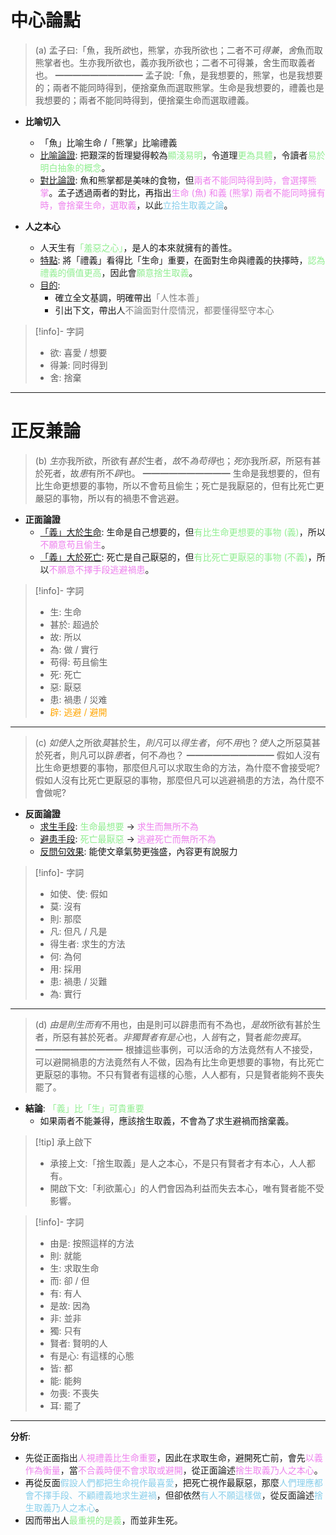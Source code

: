 # 中心論點
> (a)   孟子曰:「魚，我所*欲*也，熊掌，亦我所欲也；二者不可*得兼*，*舍*魚而取熊掌者也。生亦我所欲也，義亦我所欲也；二者不可得兼，舍生而取義者也。
> ━━━━━━━━━━
> 孟子說:「魚，是我想要的，熊掌，也是我想要的；兩者不能同時得到，便捨棄魚而選取熊掌。生命是我想要的，禮義也是我想要的；兩者不能同時得到，便捨棄生命而選取禮義。

- **比喻切入**
	- 「魚」比喻生命 /「熊掌」比喻禮義
	- <u>比喻論證</u>: 把艱深的哲理變得較為<span style="color: lightgreen">顯淺易明</span>，令道理<span style="color: lightgreen">更為具體</span>，令讀者<span style="color: lightgreen">易於明白抽象的概念</span>。
	- <u>對比論證</u>: 魚和熊掌都是美味的食物，但<span style="color: violet">兩者不能同時得到時，會選擇熊掌</span>。孟子透過兩者的對比，再指出<span style="color: violet">生命 (魚) 和義 (熊掌) 兩者不能同時擁有時，會捨棄生命，選取義</span>，以此<span style="color: skyblue">立拾生取義之論</span>。

- **人之本心**
	- 人天生有<span style="color: lightgreen">「羞惡之心」</span>，是人的本來就擁有的善性。
	- <u>特點</u>: 將「禮義」看得比「生命」重要，在面對生命與禮義的抉擇時，<span style="color: lightgreen">認為禮義的價值更高</span>，因此會<span style="color: lightgreen">願意捨生取義</span>。
	- <u>目的</u>:
		- 確立全文基調，明確帶出<span style="color: grey">「人性本善」</span>
		- 引出下文，帶出人<span style="color: grey">不論面對什麼情況，都要懂得堅守本心</span>

> [!info]- 字詞
> - 欲: 喜愛 / 想要
> - 得兼: 同时得到
> - 舍: 捨棄

---

# 正反兼論
> (b)   *生*亦我所欲，所欲有*甚於*生者，*故*不*為苟得*也；*死*亦我所*惡*，所惡有甚於死者，故*患*有所不*辟*也。
> ━━━━━━━━━━
> 生命是我想要的，但有比生命更想要的事物，所以不會苟且偷生；死亡是我厭惡的，但有比死亡更嚴惡的事物，所以有的禍患不會逃避。

- **正面論證**
	- <u>「義」大於生命</u>: 生命是自己想要的，但<span style="color: lightgreen">有比生命更想要的事物 (義)</span>，所以<span style="color: violet">不願意苟且偷生</span>。
	- <u>「義」大於死亡</u>: 死亡是自己厭惡的，但<span style="color: lightgreen">有比死亡更厭惡的事物 (不義)</span>，所以<span style="color: violet">不願意不擇手段逃避禍患</span>。

> [!info]- 字詞
> - 生: 生命
> - 甚於: 超過於
> - 故: 所以
> - 為: 做 / 實行
> - 苟得: 苟且偷生
> - 死: 死亡
> - 惡: 厭惡
> - 患: 禍患 / 災难
> - <span style="color: orange">辟: 逃避 / 避開</span>

---

> (c)   *如使*人之所欲*莫*甚於生，*則凡*可以*得生者*，*何*不*用*也？*使*人之所惡莫甚於死者，則凡可以辟*患*者，何不*為*也？
> ━━━━━━━━━━
> 假如人沒有比生命更想要的事物，那麼但凡可以求取生命的方法，為什麼不會接受呢?假如人沒有比死亡更厭惡的事物，那麼但凡可以逃避禍患的方法，為什麼不會做呢?

- **反面論證**
	- <u>求生手段</u>: <span style="color: lightgreen">生命最想要</span> → <span style="color: violet">求生而無所不為</span>
	- <u>避患手段</u>: <span style="color: lightgreen">死亡最厭惡</span> → <span style="color: violet">逃避死亡而無所不為</span>
	- <u>反問句效果</u>: 能使文章氣勢更強盛，內容更有說服力

> [!info]- 字詞
> - 如使、使: 假如
> - 莫: 沒有
> - 則: 那麼
> - 凡: 但凡 / 凡是
> - 得生者: 求生的方法
> - 何: 為何
> - 用: 採用
> - 患: 禍患 / 災難
> - 為: 實行

---

> (d)   *由是則生而有*不用也，由是則可以辟患而有不為也，*是故*所欲有甚於生者，所惡有甚於死者。*非獨賢者有是心*也，人*皆*有之，賢者*能勿喪耳*。
> ━━━━━━━━━━
> 根據這些事例，可以活命的方法竟然有人不接受，可以避開禍患的方法竟然有人不做，因為有比生命更想要的事物，有比死亡更厭惡的事物。不只有賢者有這樣的心態，人人都有，只是賢者能夠不喪失罷了。

- **結論**: <span style="color: lightgreen">「義」比「生」可貴重要</span>
	- 如果兩者不能兼得，應該捨生取義，不會為了求生避禍而捨棄義。

> [!tip] 承上啟下
> - 承接上文:「捨生取義」是人之本心，不是只有賢者才有本心，人人都有。
> - 開啟下文:「利欲薰心​​」的人們會因為利益而失去本心，唯有賢者能不受影響。

> [!info]- 字詞
> - 由是: 按照這样的方法
> - 則: 就能
> - 生: 求取生命
> - 而: 卻 / 但
> - 有: 有人
> - 是故: 因為
> - 非: 並非
> - 獨: 只有
> - 賢者: 賢明的人
> - 有是心: 有這樣的心態
> - 皆: 都
> - 能: 能夠
> - 勿喪: 不喪失
> - 耳: 罷了

---

**分析**:
- 先從正面指出<span style="color: violet">人視禮義比生命重要</span>，因此在求取生命，避開死亡前，會先<span style="color: violet">以義作為衡量</span>，當<span style="color: violet">不合義時便不會求取或避開</span>，從正面論述<span style="color: violet">捨生取義乃人之本心</span>。
- 再從反面<span style="color: skyblue">假設人們都把生命視作最喜愛</span>，把死亡視作最厭惡，那麼<span style="color: skyblue">人們理應都會不擇手段、不顧禮義地求生避禍</span>，但卻依然<span style="color: skyblue">有人不願這樣做</span>，從反面論述<span style="color: skyblue">捨生取義乃人之本心</span>。
- 因而带出人<span style="color: lightgreen">最重視的是義</span>，而並非生死。

